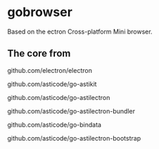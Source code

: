 # gobrowser
Based on the ectron Cross-platform Mini browser.



## The core from

github.com/electron/electron

github.com/asticode/go-astikit 

github.com/asticode/go-astilectron 

github.com/asticode/go-astilectron-bundler 

github.com/asticode/go-bindata 

github.com/asticode/go-astilectron-bootstrap 
